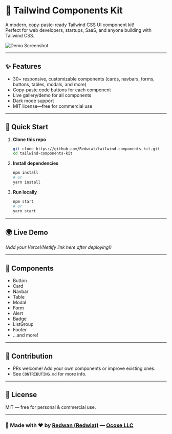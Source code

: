 # 🌟 Tailwind Components Kit

A modern, copy-paste-ready Tailwind CSS UI component kit!  
Perfect for web developers, startups, SaaS, and anyone building with Tailwind CSS.

![Demo Screenshot](public/demo.jpg)

---

## ✨ Features

- 30+ responsive, customizable components (cards, navbars, forms, buttons, tables, modals, and more)
- Copy-paste code buttons for each component
- Live gallery/demo for all components
- Dark mode support
- MIT license—free for commercial use

---

## 🚀 Quick Start

1. **Clone this repo**
   ```bash
   git clone https://github.com/Redwiat/tailwind-components-kit.git
   cd tailwind-components-kit
   ```

2. **Install dependencies**
   ```bash
   npm install
   # or
   yarn install
   ```

3. **Run locally**
   ```bash
   npm start
   # or
   yarn start
   ```

---

## 🌍 Live Demo

*(Add your Vercel/Netlify link here after deploying!)*

---

## 🧩 Components

- Button
- Card
- Navbar
- Table
- Modal
- Form
- Alert
- Badge
- ListGroup
- Footer
- ...and more!

---

## 📝 Contribution

- PRs welcome! Add your own components or improve existing ones.
- See `CONTRIBUTING.md` for more info.

---

## 📜 License

MIT — free for personal & commercial use.

---

### 👋 Made with ❤️ by [Redwan (Redwiat)](https://github.com/Redwiat) — [Ocoxe LLC](https://ocoxe.com)
